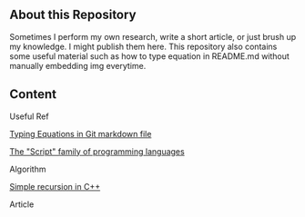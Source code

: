 ## About this Repository
Sometimes I perform my own research, write a short article, or just brush up my knowledge. I might publish them here. This repository also contains some useful material such as how to type equation in README.md without manually embedding img everytime.

## Content

Useful Ref

[Typing Equations in Git markdown file](/references/Equations_in_markdown/)

[The "Script" family of programming languages](/references/script_family)


Algorithm

[Simple recursion in C++](/algorithm/recursion)


Article